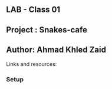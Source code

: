## **LAB - Class 01**
## Project : Snakes-cafe
## Author: Ahmad Khled Zaid
Links and resources:

### Setup
```